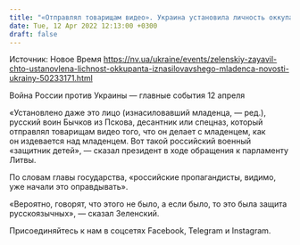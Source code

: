 ```yaml
---
title: "«Отправлял товарищам видео». Украина установила личность оккупанта, изнасиловавшего младенца — Зеленский"
date: Tue, 12 Apr 2022 12:13:00 +0300
draft: false
---
```

Источник: Новое Время https://nv.ua/ukraine/events/zelenskiy-zayavil-chto-ustanovlena-lichnost-okkupanta-iznasilovavshego-mladenca-novosti-ukrainy-50233171.html


Война России против Украины — главные события 12 апреля

«Установлено даже это лицо (изнасиловавший младенца, — ред.), русский воин Бычков из Пскова, десантник или спецназ, который отправлял товарищам видео того, что он делает с младенцем, как он издевается над младенцем. Вот такой российский военный «защитник детей», — сказал президент в ходе обращения к парламенту Литвы.

По словам главы государства, «российские пропагандисты, видимо, уже начали это оправдывать».

«Вероятно, говорят, что этого не было, а если было, то это была защита русскоязычных», — сказал Зеленский.

Присоединяйтесь к нам в соцсетях Facebook, Telegram и Instagram.

